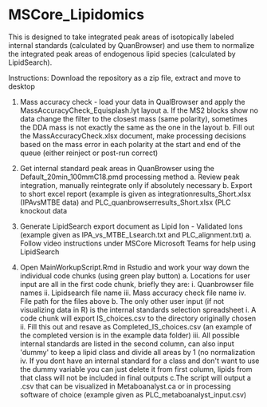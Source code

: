 # MSCore_Lipidomics

This is designed to take integrated peak areas of isotopically labeled internal standards (calculated by QuanBrowser) and use them to normalize the integrated peak areas of endogenous lipid species (calculated by LipidSearch).

Instructions:
Download the repository as a zip file, extract and move to desktop

1. Mass accuracy check - load your data in QualBrowser and apply the MassAccuracyCheck_Equisplash.lyt layout
  a. If the MS2 blocks show no data change the filter to the closest mass (same polarity), sometimes the DDA mass is not exactly the same     as the one in the layout
  b. Fill out the MassAccuracyCheck.xlsx document, make processing decisions based on the mass error in each polarity at the start and end 
      of the queue (either reinject or post-run correct)
      
2. Get internal standard peak areas in QuanBrowser using the Default_20min_100mmC18.pmd processing method
  a. Review peak integration, manually reintegrate only if absolutely necessary
  b. Export to short excel report (example is given as integrationresults_Short.xlsx (IPAvsMTBE data) and
      PLC_quanbrowserresults_Short.xlsx (PLC knockout data
 
3. Generate LipidSearch export document as Lipid Ion - Validated Ions (example given as IPA_vs_MTBE_Lsearch.txt and PLC_alignment.txt)
  a. Follow video instructions under MSCore Microsoft Teams for help using LipidSearch
  
4. Open MainWorkupScript.Rmd in Rstudio and work your way down the individual code chunks (using green play button)
  a. Locations for user input are all in the first code chunk, briefly they are:
    i. Quanbrowser file names
    ii. Lipidsearch file name
    iii. Mass accuracy check file name 
    iv. File path for the files above
  b. The only other user input (if not visualizing data in R) is the internal standards selection spreadsheet
    i. A code chunk will export IS_choices.csv to the directory originally chosen
    ii. Fill this out and resave as Completed_IS_choices.csv (an example of the completed version is in the example data folder)
    iii. All possible internal standards are listed in the second column, can also input 'dummy' to keep a lipid class and divide all 
        areas by 1 (no normalization
    iv. If you dont have an internal standard for a class and don't want to use the dummy variable you can just delete it from first 
        column, lipids from that class will not be included in final outputs
  c.The script will output a .csv that can be visualized in Metaboanalyst.ca or in processing software of choice 
    (example given as PLC_metaboanalyst_input.csv)
    
    
 
